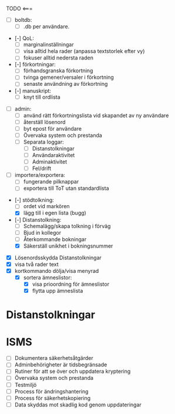 TODO <===
- [ ] boltdb:
    - [ ] .db per användare.
- [-] QoL:
  - [ ] marginalinställningar
  - [ ] visa alltid hela rader (anpassa textstorlek efter vy)
  - [ ] fokuser alltid nedersta raden
- [-] förkortningar:
  - [ ] förhandsgranska förkortning
  - [ ] tvinga gemener/versaler i förkortning
  - [ ] senaste användning av förkortning
- [-] manuskript:
  - [ ] knyt till ordlista
- [ ] admin:
  - [ ] använd rätt förkortningslista vid skapandet av ny användare
  - [ ] återställ lösenord
  - [ ] byt epost för användare
  - [ ] Övervaka system och prestanda
  - [ ] Separata loggar:
    - [ ] Distanstolkningar
    - [ ] Användaraktivitet
    - [ ] Adminaktivitet
    - [ ] Fel/drift
- [ ] importera/exportera:
  - [ ] fungerande pilknappar
  - [ ] exportera till ToT utan standardlista
- [-] stödtolkning:
  -  [ ] ordet vid markören
  -  [X] lägg till i egen lista (bugg)
- [-] Distanstolkning:
  - [ ] Schemalägg/skapa tolkning i förväg
  - [ ] Bjud in kollegor
  - [ ] Återkommande bokningar
  - [X] Säkerställ unikhet i bokningsnummer
- [X] Lösenordsskydda Distanstolkningar
- [X] visa två rader text
- [X] kortkommando dölja/visa menyrad
  - [X] sortera ämneslistor:
    - [X] visa prioordning för ämneslistor
    - [X] flytta upp ämneslista

Distanstolkningar
================

ISMS
====

- [ ] Dokumentera säkerhetsåtgärder
- [ ] Adminbehörigheter är tidsbegränsade
- [ ] Rutiner för att se över och uppdatera kryptering
- [ ] Övervaka system och prestanda
- [ ] Testmiljö
- [ ] Process för ändringshantering
- [ ] Process för säkerhetskopiering
- [ ] Data skyddas mot skadlig kod genom uppdateringar
